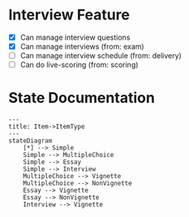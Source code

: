 # Interview Feature

- [x] Can manage interview questions
- [x] Can manage interviews (from: exam)
- [ ] Can manage interview schedule (from: delivery)
- [ ] Can do live-scoring (from: scoring)

# State Documentation

```mermaid
---
title: Item->ItemType
---
stateDiagram
    [*] --> Simple
    Simple --> MultipleChoice
    Simple --> Essay
    Simple --> Interview
    MultipleChoice --> Vignette
    MultipleChoice --> NonVignette
    Essay --> Vignette
    Essay --> NonVignette
    Interview --> Vignette
```
